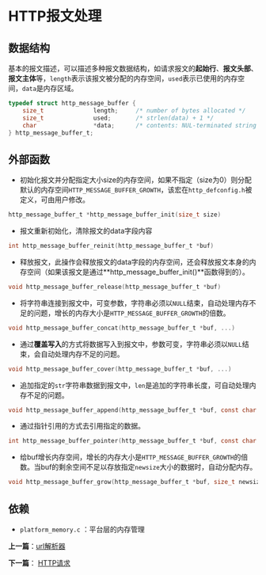 
# HTTP报文处理

## 数据结构

基本的报文描述，可以描述多种报文数据结构，如请求报文的**起始行**、**报文头部**、**报文主体**等，`length`表示该报文被分配的内存空间，`used`表示已使用的内存空间，`data`是内存区域。

```c
typedef struct http_message_buffer {
    size_t              length;     /* number of bytes allocated */
    size_t              used;       /* strlen(data) + 1 */
    char                *data;      /* contents: NUL-terminated string */
} http_message_buffer_t;
```

## 外部函数

- 初始化报文并分配指定大小size的内存空间，如果不指定（size为0）则分配默认的内存空间`HTTP_MESSAGE_BUFFER_GROWTH`，该宏在`http_defconfig.h`被定义，可由用户修改。

```c
http_message_buffer_t *http_message_buffer_init(size_t size)
```

- 报文重新初始化，清除报文的data字段内容

```c
int http_message_buffer_reinit(http_message_buffer_t *buf)
```

- 释放报文，此操作会释放报文的data字段的内存空间，还会释放报文本身的内存空间（如果该报文是通过**http_message_buffer_init()**函数得到的）。

```c
void http_message_buffer_release(http_message_buffer_t *buf)
```


- 将字符串连接到报文中，可变参数，字符串必须以`NULL`结束，自动处理内存不足的问题，增长的内存大小是`HTTP_MESSAGE_BUFFER_GROWTH`的倍数。

```c
void http_message_buffer_concat(http_message_buffer_t *buf, ...)
```

- 通过**覆盖写入**的方式将数据写入到报文中，参数可变，字符串必须以`NULL`结束，会自动处理内存不足的问题。

```c
void http_message_buffer_cover(http_message_buffer_t *buf, ...)
```

- 追加指定的`str`字符串数据到报文中，`len`是追加的字符串长度，可自动处理内存不足的问题。

```c
void http_message_buffer_append(http_message_buffer_t *buf, const char *str, size_t len
```

- 通过指针引用的方式去引用指定的数据。

```c
int http_message_buffer_pointer(http_message_buffer_t *buf, const char *str, size_t len)
```


- 给buf增长内存空间，增长的内存大小是`HTTP_MESSAGE_BUFFER_GROWTH`的倍数。当buf的剩余空间不足以存放指定`newsize`大小的数据时，自动分配内存。

```c
void http_message_buffer_grow(http_message_buffer_t *buf, size_t newsize)
```

## 依赖

- `platform_memory.c` ：平台层的内存管理


**上一篇**：[url解析器](./url_parser.md)

**下一篇**： [HTTP请求](./request.md)